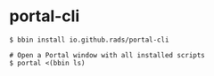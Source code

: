 # portal-cli

```shell
$ bbin install io.github.rads/portal-cli

# Open a Portal window with all installed scripts
$ portal <(bbin ls)
```
